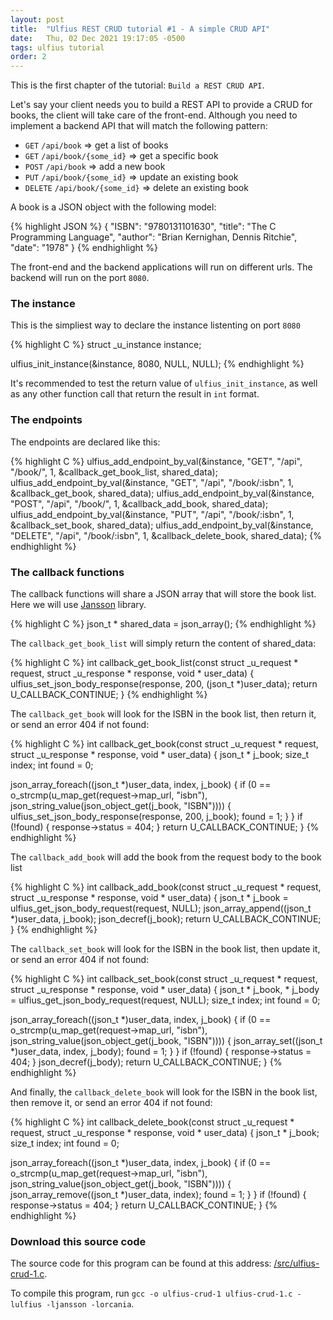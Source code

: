 ```yaml
---
layout: post
title:  "Ulfius REST CRUD tutorial #1 - A simple CRUD API"
date:   Thu, 02 Dec 2021 19:17:05 -0500
tags: ulfius tutorial
order: 2
---
```


This is the first chapter of the tutorial: `Build a REST CRUD API`.

Let's say your client needs you to build a REST API to provide a CRUD for books, the client will take care of the front-end.
Although you need to implement a backend API that will match the following pattern:

- `GET` `/api/book`              => get a list of books
- `GET` `/api/book/{some_id}`    => get a specific book
- `POST` `/api/book`             => add a new book
- `PUT` `/api/book/{some_id}`    => update an existing book
- `DELETE` `/api/book/{some_id}` => delete an existing book

A book is a JSON object with the following model:

{% highlight JSON %}
{
  "ISBN": "9780131101630",
  "title": "The C Programming Language",
  "author": "Brian Kernighan, Dennis Ritchie",
  "date": "1978"
}
{% endhighlight %}

The front-end and the backend applications will run on different urls. The backend will run on the port `8080`.

### The instance

This is the simpliest way to declare the instance listenting on port `8080`

{% highlight C %}
struct _u_instance instance;

ulfius_init_instance(&instance, 8080, NULL, NULL);
{% endhighlight %}

It's recommended to test the return value of `ulfius_init_instance`, as well as any other function call that return the result in `int` format.

### The endpoints

The endpoints are declared like this:

{% highlight C %}
ulfius_add_endpoint_by_val(&instance, "GET", "/api", "/book/", 1, &callback_get_book_list, shared_data);
ulfius_add_endpoint_by_val(&instance, "GET", "/api", "/book/:isbn", 1, &callback_get_book, shared_data);
ulfius_add_endpoint_by_val(&instance, "POST", "/api", "/book/", 1, &callback_add_book, shared_data);
ulfius_add_endpoint_by_val(&instance, "PUT", "/api", "/book/:isbn", 1, &callback_set_book, shared_data);
ulfius_add_endpoint_by_val(&instance, "DELETE", "/api", "/book/:isbn", 1, &callback_delete_book, shared_data);
{% endhighlight %}

### The callback functions

The callback functions will share a JSON array that will store the book list. Here we will use [Jansson](https://github.com/akheron/jansson) library.

{% highlight C %}
json_t * shared_data  = json_array();
{% endhighlight %}

The `callback_get_book_list` will simply return the content of shared_data:

{% highlight C %}
int callback_get_book_list(const struct _u_request * request, struct _u_response * response, void * user_data) {
  ulfius_set_json_body_response(response, 200, (json_t *)user_data);
  return U_CALLBACK_CONTINUE;
}
{% endhighlight %}

The `callback_get_book` will look for the ISBN in the book list, then return it, or send an error 404 if not found:

{% highlight C %}
int callback_get_book(const struct _u_request * request, struct _u_response * response, void * user_data) {
  json_t * j_book;
  size_t index;
  int found = 0;
  
  json_array_foreach((json_t *)user_data, index, j_book) {
    if (0 == o_strcmp(u_map_get(request->map_url, "isbn"), json_string_value(json_object_get(j_book, "ISBN")))) {
      ulfius_set_json_body_response(response, 200, j_book);
      found = 1;
    }
  }
  if (!found) {
    response->status = 404;
  }
  return U_CALLBACK_CONTINUE;
}
{% endhighlight %}

The `callback_add_book` will add the book from the request body to the book list

{% highlight C %}
int callback_add_book(const struct _u_request * request, struct _u_response * response, void * user_data) {
  json_t * j_book = ulfius_get_json_body_request(request, NULL);
  json_array_append((json_t *)user_data, j_book);
  json_decref(j_book);
  return U_CALLBACK_CONTINUE;
}
{% endhighlight %}

The `callback_set_book` will look for the ISBN in the book list, then update it, or send an error 404 if not found:

{% highlight C %}
int callback_set_book(const struct _u_request * request, struct _u_response * response, void * user_data) {
  json_t * j_book, * j_body = ulfius_get_json_body_request(request, NULL);
  size_t index;
  int found = 0;
  
  json_array_foreach((json_t *)user_data, index, j_book) {
    if (0 == o_strcmp(u_map_get(request->map_url, "isbn"), json_string_value(json_object_get(j_book, "ISBN")))) {
      json_array_set((json_t *)user_data, index, j_body);
      found = 1;
    }
  }
  if (!found) {
    response->status = 404;
  }
  json_decref(j_body);
  return U_CALLBACK_CONTINUE;
}
{% endhighlight %}

And finally, the `callback_delete_book` will look for the ISBN in the book list, then remove it, or send an error 404 if not found:

{% highlight C %}
int callback_delete_book(const struct _u_request * request, struct _u_response * response, void * user_data) {
  json_t * j_book;
  size_t index;
  int found = 0;
  
  json_array_foreach((json_t *)user_data, index, j_book) {
    if (0 == o_strcmp(u_map_get(request->map_url, "isbn"), json_string_value(json_object_get(j_book, "ISBN")))) {
      json_array_remove((json_t *)user_data, index);
      found = 1;
    }
  }
  if (!found) {
    response->status = 404;
  }
  return U_CALLBACK_CONTINUE;
}
{% endhighlight %}

### Download this source code

The source code for this program can be found at this address: [/src/ulfius-crud-1.c](/src/ulfius-crud-1.c).

To compile this program, run `gcc -o ulfius-crud-1 ulfius-crud-1.c -lulfius -ljansson -lorcania`.
